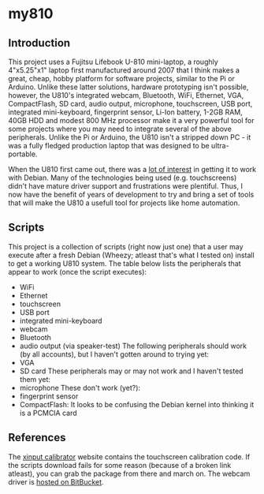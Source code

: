 my810
=====

Introduction
-------------
This project uses a Fujitsu Lifebook U-810 mini-laptop, a roughly 4"x5.25"x1" laptop first manufactured around 2007 that I think makes a great, cheap, hobby platform for software projects, similar to the Pi or Arduino. Unlike these latter solutions, hardware prototyping isn't possible, however, the U810's integrated webcam, Bluetooth, WiFi, Ethernet, VGA, CompactFlash, SD card, audio output, microphone, touchscreen, USB port, integrated mini-keyboard, fingerprint sensor, Li-Ion battery, 1-2GB RAM, 40GB HDD and modest 800 MHz processor make it a very powerful tool for some projects where you may need to integrate several of the above peripherals. Unlike the Pi or Arduino, the U810 isn't a stripped down PC - it was a fully fledged production laptop that was designed to be ultra-portable.

When the U810 first came out, there was a [lot of interest][r1] in getting it to work with Debian. Many of the technologies being used (e.g. touchscreens) didn't have mature driver support and frustrations were plentiful. Thus, I now have the benefit of years of development to try and bring a set of tools that will make the U810 a usefull tool for projects like home automation. 

Scripts
--------
This project is a collection of scripts (right now just one) that a user may execute after a fresh Debian (Wheezy; atleast that's what I tested on) install to get a working U810 system. The table below lists the peripherals that appear to work (once the script executes):
- WiFi
- Ethernet
- touchscreen
- USB port
- integrated mini-keyboard
- webcam
- Bluetooth
- audio output (via speaker-test)
The following peripherals should work (by all accounts), but I haven't gotten around to trying yet:
- VGA
- SD card
These peripherals may or may not work and I haven't tested them yet:
- microphone
These don't work (yet?):
- fingerprint sensor
- CompactFlash: It looks to be confusing the Debian kernel into thinking it is a PCMCIA card

References
----------
The [xinput calibrator][r2] website contains the touchscreen calibration code. If the scripts download fails for some reason (because of a broken link atleast), you can grab the package from there and march on. The webcam driver is [hosted on BitBucket][r3].

[r1]: http://ubuntuforums.org/showthread.php?t=1549473 "Lucid Install on the Fujitsu u810"
[r2]: http://www.freedesktop.org/wiki/Software/xinput_calibrator/ "xinput calibrator"
[r3]: https://bitbucket.org/ahixon/r5u87x/downloads "r5u87x driver"